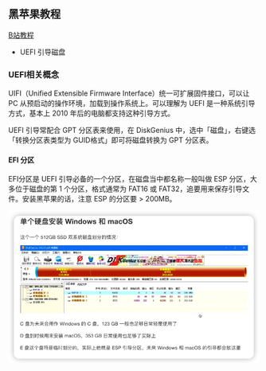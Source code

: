## 黑苹果教程

[B站教程](https://www.bilibili.com/video/BV1yq4y1o7cT?p=3&vd_source=82b7ac2fbd7ece380f983e2c23199d99)

- UEFI 引导磁盘


### UEFI相关概念

UIFI（Unified Extensible Firmware Interface）统一可扩展固件接口，可以让 PC 从预启动的操作环境，加载到操作系统上。可以理解为 UEFI 是一种系统引导方式，基本上 2010 年后的电脑都支持这种引导方式。

UEFI 引导常配合 GPT 分区表来使用，在 DiskGenius 中，选中「磁盘」，右键选「转换分区表类型为 GUID格式」即可将磁盘转换为 GPT 分区表。


#### EFI 分区

EFI分区是 UEFI 引导必备的一个分区，在磁盘当中都名称一般叫做 ESP 分区，大多位于磁盘的第 1 个分区，格式通常为 FAT16 或 FAT32，追要用来保存引导文件。安装黑苹果的话，注意 ESP 的分区要 > 200MB。

![](./imgs/img.png)

